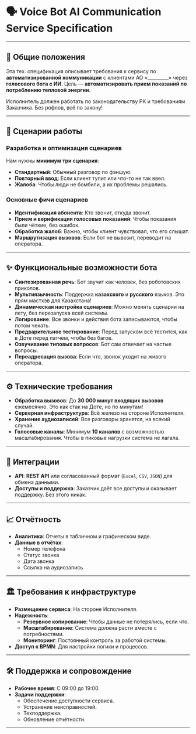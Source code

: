# 🗣️ Voice Bot AI Communication Service Specification

---

## 📄 Общие положения

Эта тех. спецификация описывает требования к сервису по **автоматизированной коммуникации** с клиентами АО «_________» через **голосового бота с ИИ**. Цель — **автоматизировать прием показаний по потреблению тепловой энергии**.

Исполнитель должен работать по законодательству РК и требованиям Заказчика. Без рофлов, всё по закону!

---

## 🚀 Сценарии работы

### Разработка и оптимизация сценариев
Нам нужны **минимум три сценария**:
* **Стандартный**: Обычный разговор по фэншую.
* **Повторный ввод**: Если клиент тупит или что-то не так ввел.
* **Жалоба**: Чтобы люди не бомбили, а их проблемы решались.

### Основные фичи сценариев
* **Идентификация абонента**: Кто звонит, откуда звонит.
* **Прием и верификация голосовых показаний**: Чтобы показания были чёткие, без ошибок.
* **Обработка жалоб**: Важно, чтобы клиент чувствовал, что его слышат.
* **Маршрутизация вызовов**: Если бот не вывозит, переводит на оператора.

---

## ✨ Функциональные возможности бота

* **Синтезированная речь**: Бот звучит как человек, без роботовских приколов.
* **Мультиязычность**: Поддержка **казахского** и **русского** языков. Это прям мастхэв для Казахстана!
* **Динамическая настройка сценариев**: Можно менять сценарии на лету, без перезапуска всей системы.
* **Логирование**: Все звонки и действия бота записываются, чтобы потом чекать.
* **Предварительное тестирование**: Перед запуском всё тестится, как в Доте перед патчем, чтобы без багов.
* **Озвучивание типовых вопросов**: Бот сам отвечает на частые вопросы.
* **Переадресация вызова**: Если что, звонок уходит на живого оператора.

---

## ⚙️ Технические требования

* **Обработка вызовов**: До **30 000 минут входящих вызовов** ежемесячно. Это как стак на Доте, но по минутам!
* **Серверная инфраструктура**: Всё железо на стороне Исполнителя.
* **Хранение аудиозаписей**: Все разговоры хранятся, на всякий случай.
* **Голосовые каналы**: Минимум **10 каналов** с возможностью масштабирования. Чтобы в пиковые нагрузки система не лагала.

---

## 🤝 Интеграции

* **API**: **REST API** или согласованный формат (`Excel`, `CSV`, `JSON`) для обмена данными.
* **Доступы и поддержка**: Заказчик даёт все доступы и оказывает поддержку. Без этого никак.

---

## 📈 Отчётность

* **Аналитика**: Отчеты в табличном и графическом виде.
* **Данные в отчётах**:
    * Номер телефона
    * Статус звонка
    * Дата звонка
    * Ссылка на аудиозапись

---

## 🏛️ Требования к инфраструктуре

* **Размещение сервиса**: На стороне Исполнителя.
* **Надежность**:
    * **Резервное копирование**: Чтобы данные не потерялись, если что.
    * **Масштабирование**: Система должна расти вместе с потребностями.
    * **Мониторинг**: Постоянный контроль за работой системы.
* **Доступ к BPMN**: Для настройки логики и процессов.

---

## 🛠️ Поддержка и сопровождение

* **Рабочее время**: С 09:00 до 19:00.
* **Задачи поддержки**:
    * Обеспечение доступности сервиса.
    * Устранение неисправностей.
    * Техподдержка.
    * Обновление отчётности.

---

